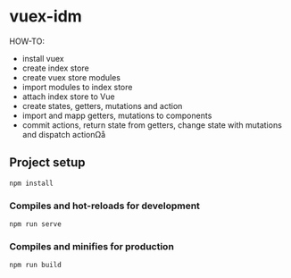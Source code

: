 # vuex-idm

HOW-TO:
- install vuex
- create index store
- create vuex store modules
- import modules to index store
- attach index store to Vue
- create states, getters, mutations and action
- import and mapp getters, mutations to components
- commit actions, return state from getters, change state with mutations and dispatch actionΩå

## Project setup
```
npm install
```

### Compiles and hot-reloads for development
```
npm run serve
```

### Compiles and minifies for production
```
npm run build
```

